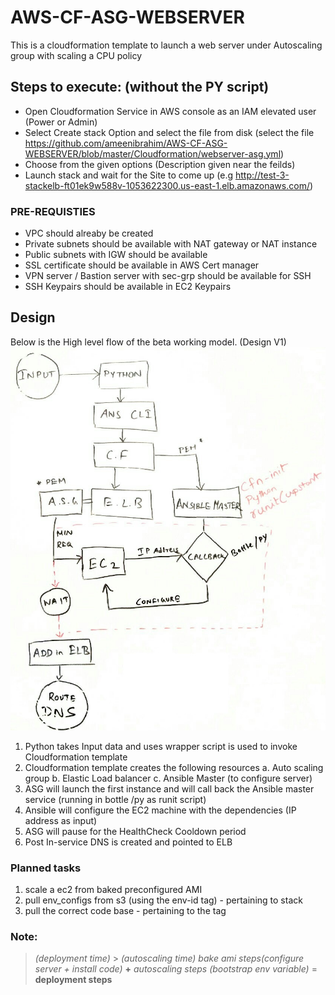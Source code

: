 # AWS-CF-ASG-WEBSERVER
This is a cloudformation template to launch a web server under Autoscaling group with scaling a CPU policy

## Steps to execute: (without the PY script)

  - Open Cloudformation Service in AWS console as an IAM elevated user (Power or Admin)
  - Select Create stack Option and select the file from disk (select the file https://github.com/ameenibrahim/AWS-CF-ASG-WEBSERVER/blob/master/Cloudformation/webserver-asg.yml)
  - Choose from the given options (Description given near the feilds)
  - Launch stack and wait for the Site to come up (e.g http://test-3-stackelb-ft01ek9w588v-1053622300.us-east-1.elb.amazonaws.com/)
  
### PRE-REQUISTIES
  - VPC should alreaby be created
  - Private subnets should be available with NAT gateway or NAT instance
  - Public subnets with IGW should be available
  - SSL certificate should be available in AWS Cert manager
  - VPN server / Bastion server with sec-grp should be available for SSH 
  - SSH Keypairs should be available in EC2 Keypairs


## Design

Below is the High level flow of the beta working model. (Design V1)
![V2 Design](https://raw.githubusercontent.com/ameenibrahim/AWS-CF-ASG-WEBSERVER/master/Designs/V1-Py-CF-Ansible.jpg)

1. Python takes Input data and uses wrapper script is used to invoke Cloudformation template
2. Cloudformation template creates the following resources
    a. Auto scaling group
    b. Elastic Load balancer
    c. Ansible Master (to configure server)
3. ASG will launch the first instance and will call back the Ansible master service (running in bottle /py as runit script)
4. Ansible will configure the EC2 machine with the dependencies (IP address as input)
5. ASG will pause for the HealthCheck Cooldown period
6. Post In-service DNS is created and pointed to ELB

### Planned tasks

1. scale a ec2 from baked preconfigured AMI
2. pull env_configs  from s3 (using the env-id tag) - pertaining to stack
3. pull the correct code base - pertaining to the tag

### Note:
> *(deployment time)* > *(autoscaling time)*
> *bake ami steps(configure server + install code)*  **+** *autoscaling steps (bootstrap env variable)* = **deployment steps**